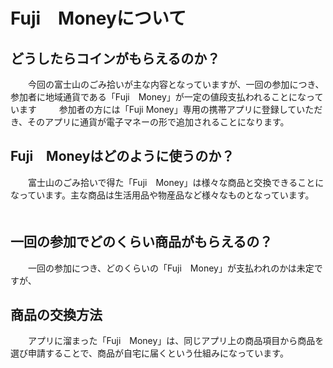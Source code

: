 # Fuji　Moneyについて

## どうしたらコインがもらえるのか？
　　今回の富士山のごみ拾いが主な内容となっていますが、一回の参加につき、参加者に地域通貨である「Fuji　Money」が一定の値段支払われることになっています
   　　 参加者の方には「Fuji Money」専用の携帯アプリに登録していただき、そのアプリに通貨が電子マネーの形で追加されることになります。
    
    
## Fuji　Moneyはどのように使うのか？
　　富士山のごみ拾いで得た「Fuji　Money」は様々な商品と交換できることになっています。主な商品は生活用品や物産品など様々なものとなっています。
    　　
##  一回の参加でどのくらい商品がもらえるの？
　　一回の参加につき、どのくらいの「Fuji　Money」が支払われのかは未定ですが、
  
## 商品の交換方法
　　アプリに溜まった「Fuji　Money」は、同じアプリ上の商品項目から商品を選び申請することで、商品が自宅に届くという仕組みになっています。
